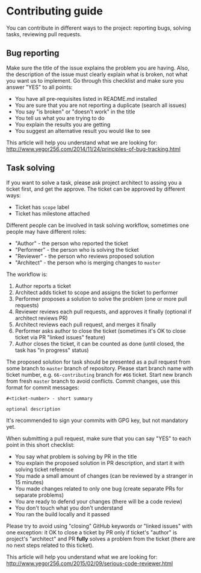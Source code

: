 # Contributing guide

You can contribute in different ways to the project: reporting bugs, solving tasks, reviewing pull requests.

## Bug reporting

Make sure the title of the issue explains the problem you are having.
Also, the description of the issue must clearly explain what is broken,
not what you want us to implement.
Go through this checklist and make sure you answer "YES" to all points:
 - You have all pre-requisites listed in README.md installed
 - You are sure that you are not reporting a duplicate (search all issues)
 - You say "is broken" or "doesn't work" in the title
 - You tell us what you are trying to do
 - You explain the results you are getting
 - You suggest an alternative result you would like to see

This article will help you understand what we are looking for:
http://www.yegor256.com/2014/11/24/principles-of-bug-tracking.html

## Task solving

If you want to solve a task, please ask project architect to assing you a ticket first,
and get the approve. The ticket can be approved by different ways:
 - Ticket has `scope` label
 - Ticket has milestone attached

Different people can be involved in task solving workflow, sometimes one people may have different roles:
 - "Author" - the person who reported the ticket
 - "Performer" - the person who is solving the ticket
 - "Reviewer" - the person who reviews proposed solution
 - "Architect" - the person who is merging changes to `master`

The workflow is:
 1. Author reports a ticket
 2. Architect adds ticket to scope and assigns the ticket to performer
 3. Performer proposes a solution to solve the problem (one or more pull requests)
 4. Reviewer reviews each pull requests, and approves it finally (optional if architect reviews PR)
 5. Architect reviews each pull request, and merges it finally
 6. Performer asks author to close the ticket (sometimes it's OK to close ticket via PR "linked issues" feature)
 7. Author closes the ticket, it can be counted as done (until closed, the task has "in progress" status)

The proposed solution for task should be presented as a pull request from
some branch to `master` branch of repository. Please start branch name
with ticket number, e.g. `66-contributing` branch for `#66` ticket.
Start new branch from fresh `master` branch to avoid conflicts.
Commit changes, use this format for commit messages:
```
#<ticket-number> - short summary

optional description
```
It's recommended to sign your commits with GPG key, but not mandatory yet.

When submitting a pull request, make sure that you can say "YES" to each point in this short checklist:
 - You say what problem is solving by PR in the title
 - You explain the proposed solution in PR description, and start it with solving ticket reference
 - You made a small amount of changes (can be reviewed by a stranger in 15 minutes)
 - You made changes related to only one bug (create separate PRs for separate problems)
 - You are ready to defend your changes (there will be a code review)
 - You don't touch what you don't understand
 - You ran the build locally and it passed

Please try to avoid using "closing" GitHub keywords or "linked issues" with one exception:
it OK to close a ticket by PR only if ticket's "author" is project's "architect"
and PR **fully** solves a problem from the ticket (there are no next steps related to this ticket).

This article will help you understand what we are looking for:
http://www.yegor256.com/2015/02/09/serious-code-reviewer.html
